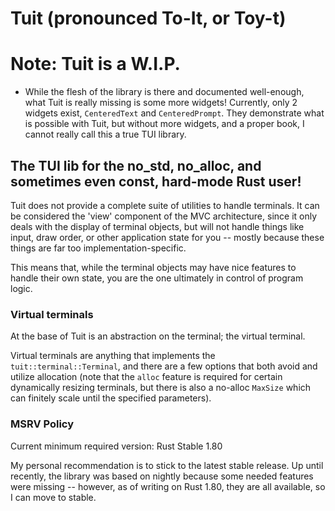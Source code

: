# Tuit (pronounced To-It, or Toy-t)

# Note: Tuit is a W.I.P.

- While the flesh of the library is there and documented well-enough, what Tuit is really
  missing is some more widgets! Currently, only 2 widgets exist, `CenteredText` and
  `CenteredPrompt`. They demonstrate what is possible with Tuit, but without more widgets,
  and a proper book, I cannot really call this a true TUI library.

## The TUI lib for the no_std, no_alloc, and sometimes even const, hard-mode Rust user!

Tuit does not provide a complete suite of utilities to handle terminals. It can be
considered the 'view' component of the MVC architecture, since it only deals with the
display of terminal objects, but will not handle things like input, draw order, or other
application state for you -- mostly because these things are far too
implementation-specific.

This means that, while the terminal objects may have nice features to handle their own
state, you are the one ultimately in control of program logic.

### Virtual terminals

At the base of Tuit is an abstraction on the terminal; the virtual terminal.

Virtual terminals are anything that implements the `tuit::terminal::Terminal`, and there
are a few options that both avoid and utilize allocation (note that the `alloc` feature is
required for certain dynamically resizing terminals, but there is also a no-alloc `MaxSize` which can
finitely scale until the specified parameters).

### MSRV Policy

Current minimum required version: Rust Stable 1.80

My personal recommendation is to stick to the latest stable release. Up until recently, the library was based on nightly
because some needed features were missing -- however, as of writing on Rust 1.80, they are all available, so I can move to stable.
